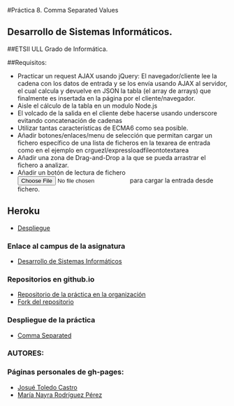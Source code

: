 #Práctica 8. Comma Separated Values

## Desarrollo de Sistemas Informáticos. 
##ETSII ULL Grado de Informática.


##Requisitos:

* Practicar un request AJAX usando jQuery: El navegador/cliente lee la cadena con los datos de entrada y se los envía usando AJAX al servidor, el cual calcula y devuelve en JSON la tabla (el array de arrays) que finalmente es insertada en la página por el cliente/navegador.
* Aisle el cálculo de la tabla en un modulo Node.js
* El volcado de la salida en el cliente debe hacerse usando underscore evitando concatenación de cadenas
* Utilizar tantas características de ECMA6 como sea posible.
* Añadir botones/enlaces/menu de selección que permitan cargar un fichero específico de una lista de ficheros en la texarea de entrada como en el ejemplo en crguezl/expressloadfileontotextarea
* Añadir una zona de Drag-and-Drop a la que se pueda arrastrar el fichero a analizar. 
* Añadir un botón de lectura de fichero <input type="file" /> para cargar la entrada desde fichero.


## Heroku 

* [Despliegue](http://practica8-josue-nayra.herokuapp.com/)


### Enlace al campus de la asignatura

* [Desarrollo de Sistemas Informáticos](https://campusvirtual.ull.es/my/)


### Repositorios en github.io

* [Repositorio de la práctica en la organización](https://github.com/ULL-ESIT-GRADOII-DSI/ajax-ecma6-ficheros-josue-nayra-dsi15-16-1)
* [Fork del repositorio](https://github.com/alu0100406122/ajax-ecma6-ficheros-josue-nayra-dsi15-16-1)


### Despliegue de la práctica

* [Comma Separated]()


### AUTORES: 
### Páginas personales de gh-pages:

* [Josué Toledo Castro](http://josuetc94.github.io/)
* [María Nayra Rodríguez Pérez](http://alu0100406122.github.io/)


